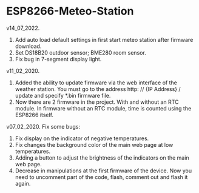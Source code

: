 # ESP8266-Meteo-Station
v14_07_2022.
1. Add auto load default settings in first start meteo station after firmware download.
2. Set DS18B20 outdoor sensor; BME280 room sensor.
3. Fix bug in 7-segment display light.
 
v11_02_2020.
1. Added the ability to update firmware via the web interface of the weather station. 
   You must go to the address http: // {IP Address} / update and specify *.bin firmware file.
2. Now there are 2 firmware in the project. With and without an RTC module. 
   In firmware without an RTC module, time is counted using the ESP8266 itself.


v07_02_2020.
Fix some bugs:
1. Fix display on the indicator of negative temperatures.
2. Fix changes the background color of the main web page at low temperatures.
3. Adding a button to adjust the brightness of the indicators on the main web page.
4. Decrease in manipulations at the first firmware of the device. Now you need to uncomment part of the code, flash, comment out and flash it again.
